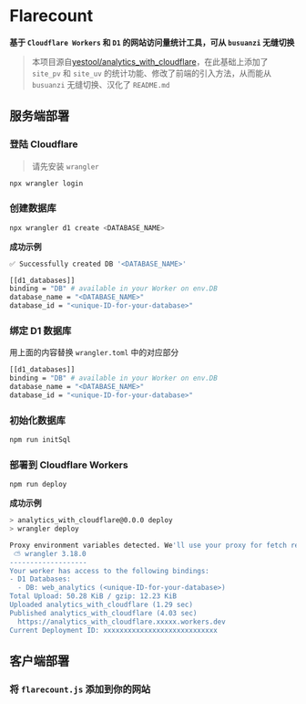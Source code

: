 # Flarecount

**基于 `Cloudflare Workers` 和 `D1` 的网站访问量统计工具，可从 `busuanzi` 无缝切换**

> 本项目源自[yestool/analytics_with_cloudflare](https://github.com/yestool/analytics_with_cloudflare)，在此基础上添加了 `site_pv` 和 `site_uv` 的统计功能、修改了前端的引入方法，从而能从 `busuanzi` 无缝切换、汉化了 `README.md`

## 服务端部署

### 登陆 Cloudflare

> 请先安装 `wrangler`

```bash
npx wrangler login
```

### 创建数据库

```bash
npx wrangler d1 create <DATABASE_NAME>
```

**成功示例**

```bash
✅ Successfully created DB '<DATABASE_NAME>'

[[d1_databases]]
binding = "DB" # available in your Worker on env.DB
database_name = "<DATABASE_NAME>"
database_id = "<unique-ID-for-your-database>"
```

### 绑定 D1 数据库

用上面的内容替换 `wrangler.toml` 中的对应部分

```bash
[[d1_databases]]
binding = "DB" # available in your Worker on env.DB
database_name = "<DATABASE_NAME>"
database_id = "<unique-ID-for-your-database>"
```

### 初始化数据库

```bash
npm run initSql
```

### 部署到 Cloudflare Workers

```bash
npm run deploy
```

**成功示例**

```bash
> analytics_with_cloudflare@0.0.0 deploy
> wrangler deploy

Proxy environment variables detected. We'll use your proxy for fetch requests.
 ⛅️ wrangler 3.18.0
-------------------
Your worker has access to the following bindings:
- D1 Databases:
  - DB: web_analytics (<unique-ID-for-your-database>)
Total Upload: 50.28 KiB / gzip: 12.23 KiB
Uploaded analytics_with_cloudflare (1.29 sec)
Published analytics_with_cloudflare (4.03 sec)
  https://analytics_with_cloudflare.xxxxx.workers.dev
Current Deployment ID: xxxxxxxxxxxxxxxxxxxxxxxxxxxx
```

## 客户端部署

### 将 `flarecount.js` 添加到你的网站

```html


```